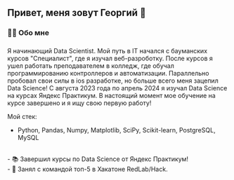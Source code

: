 ## Привет, меня зовут Георгий 👋


###

<h3 align="left">👩‍💻  Обо мне</h3>

###

<p align="left">Я начинающий Data Scientist. Мой путь в IT начался с  бауманских курсов "Специалист", где я изучал веб-разроботку. После курсов я ушел работать преподавателем в колледж, где обучал программированию контроллеров и автоматизации. Параллельно пробовал свои силы в ios разработке, но больше всего меня зацепил Data Science! С августа 2023 года по апрель 2024 я изучал Data Science на курсах Яндекс Практикум. В настоящий момент мое обучение на курсе завершено и я ищу свою первую работу!

  Мой стек: 
  - Python, Pandas, Numpy, Matplotlib, SciPy, Scikit-learn, PostgreSQL, MySQL

    
  <br>- 📚 Завершил курсы по Data Science от Яндекс Практикум!<br>- 🔭 Занял с командой топ-5 в Хакатоне RedLab/Hack.<br>


  <!-- <br>- ⚡ Являюсь старшим студентом на курсе Веб-разработки Яндекс Практикум.</p>


Мой стек: 
- 🔭 I’m currently working on ...
- 🌱 I’m currently learning ...
- 👯 I’m looking to collaborate on ...
- 🤔 I’m looking for help with ...

**grechingeorge/grechingeorge** is a ✨ _special_ ✨ repository because its `README.md` (this file) appears on your GitHub profile.

Here are some ideas to get you started:

- 🔭 I’m currently working on ...
- 🌱 I’m currently learning ...
- 👯 I’m looking to collaborate on ...
- 🤔 I’m looking for help with ...
- 💬 Ask me about ...
- 📫 How to reach me: ...
- 😄 Pronouns: ...
- ⚡ Fun fact: ...
-->
